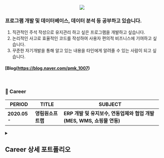 <p align='center'>
    <img src="https://capsule-render.vercel.app/api?type=waving&color=auto&height=250&section=header&text=성장형%20개발자%20MinkyungPark&fontSize=50&animation=fadeIn&fontAlignY=38&desc=🌱&descAlignY=51&descAlign=91"/>
</p>

<h3>프로그램 개발 및 데이터베이스, 데이터 분석 등 공부하고 있습니다.</h3>

 1. 직관적인 주석 작성으로 유지관리 하고 싶은 프로그램을 개발하고 싶습니다.
 2. 논리적인 사고로 효율적인 코드를 작성하여 사용자 편의적 비즈니스에 기여하고 싶습니다. 
 3. 꾸준한 자기개발을 통해 알고 있는 내용을 타인에게 알려줄 수 있는 사람이 되고 싶습니다.

#### [Blog(https://blog.naver.com/pmk_1007)
<br>

<h3> 🏢 Career </h3>

|     PERIOD     |       TITLE       |                               SUBJECT                               |
|     -------    |  --------------   |                               -------                               | 
|<b>2020.05 -</b>| **영림원소프트랩** | **ERP 개발 및 유지보수, 연동업체와 협업 개발(MES, WMS, 쇼핑몰 연동)** | 

<details>
  <summary><h2>Career 상세 포트폴리오</h2></summary>
    <p>
      <ul>
        <table>
            <thead>
                <tr>
                    <th class="text-left">PERIOD</th>
                    <th class="text-left">TITLE</th>
                    <th class="text-left">SUBJECT</th>
                </tr>
            </thead>
            <tbody>
                <tr>
                    <td class="text-left"></td>
                    <td><b>업무 세부내용</b></td>
                    <td class="text-left"></td>
                </tr>
                <tr>
                    <td class="bold">2020.05 - 2022.09</td>
                    <td class="bold">회계모듈 개발 및 유지보수</td>
                    <td class="text-left"></td>
                </tr>
                <tr>
                    <td class="text-left"></td>
                    <td class="bold"><b>개발 세부내용</b></td>
                    <td class="text-left"></td>
                </tr>
                <tr>
                    <td class="text-left"></td>
                    <td>환율정보(서울외국환중개)연동</td>
                    <td>ERP내의 환율정보를 등록하는 화면에서 버튼을 통한 서울외국환중개 환율 연동 작업</td>
                </tr>
                <tr>
                    <td class="text-left"></td>
                    <td>업무용 승용차 관련 비용 개발</td>
                    <td>업무 용도의 승용차 비용 관리 간소화 및 투명성을 위한 개발</td>
                </tr>
                <tr>
                    <td class="text-left"></td>
                    <td>전표파일첨부 조회 개발</td>
                    <td>전표 작성 시 필요한 증빙 등 파일 업로드 조회 개발</td>
                </tr>
                <tr>
                    <td class="text-left"></td>
                    <td>예산 전용 신청 개발</td>
                    <td>예산 편성이 마감된 후 잔액이 남아있는 예산과목에서 타 예산과목으로 예산 전용을 시킬 수 있도록 개발</td>
                </tr>
                <tr>
                    <td class="text-left"></td>
                    <td>고정자산 추가정보 개발</td>
                    <td>고정자산에 추가적으로 정보를 등록할 수 있도록 개발</td>
                </tr>
                <tr>
                    <td class="text-left"></td>
                    <td>내부회계 모듈 중 일부 개발</td>
                    <td>기업의 내부회계 도입으로 인한 개발</td>
                </tr>
                <tr>
                    <td class="text-left"></td>
                    <td>CHN 관련 모듈 개발</td>
                    <td>증치세 관련 원장 등 해외 시장에 특화 작업</td>
                </tr>
                <tr>
                    <td class="text-left"></td>
                    <td>ERP 내 전표 및 예산 데이터 API 개발</td>
                    <td>기업의 내부회계 도입으로 인한 개발</td>
                </tr>
                <tr>
                    <td class="text-left"></td>
                    <td class="bold"><b>제약회사</b><br>회계 및 기간계 모듈 고도화</td>
                    <td>회계모듈(법인카드, 예산) 및 기간계모듈(구매, 영업) 모듈 고도화<br><a href="#프로젝트상세">프로젝트 상세내역으로 가기</a></td>
                </tr>
                <tr>
                    <td class="text-left"></td>
                    <td class="bold"><b>유지보수 관련 세부내용</b></td>
                    <td class="text-left"></td>
                </tr>
                <tr>
                    <td class="text-left"></td>
                    <td>사용자 편의성을 위한 작업</td>
                    <td>UI(UserInterface), 프로세스 컨텐츠 및 FAQ 작성</td>
                </tr>
                <tr>
                    <td class="text-left"></td>
                    <td>DataBase 용량 측정 및 모니터링</td>
                    <td>주기적으로 DataBase용량이 큰 고객사 대상 용량 측정, 모니터링 및 회의</td>
                </tr>
                <tr>
                    <td class="text-left"></td>
                    <td>공공 모듈 고도화</td>
                    <td>공공 산업군 특화로 인한 회계모듈 고도화 작업</td>
                </tr>
                <tr>
                    <td class="text-left"></td>
                    <td>IFRS 리스 고도화</td>
                    <td>IFRS 1116호에 따른 리스 고도화 작업</td>
                </tr>
                <tr>
                    <td class="text-left"></td>
                    <td>베트남 고정자산 고도화</td>
                    <td>베트남 현지에서 사용할 수 있도록 회계 모듈 고도화</td>
                </tr>
                <tr>
                    <td class="text-left"></td>
                    <td>전표 및 원장 다국어 처리</td>
                    <td>고객사의 해외법인 설립 및 해외 진출에 따라 다국어 작업</td>
                </tr>
                <tr>
                    <td class="text-left"></td>
                    <td>유지보수 작업 건</td>
                    <td>고객이 경영을 더 잘 할 수 있도록 서비스 약 1650여건 처리</td>
                </tr>
                <tr>
                    <td class="bold">2022.10 -</td>
                    <td class="bold">ERP 전 모듈 개발 및 유지보수</td>
                    <td class="bold">+) 연동업체와 협업 개발(MES, WMS, 쇼핑몰 연동)</td>
                </tr>
                <tr>
                    <td class="text-left"></td>
                    <td class="bold"><b>산업 기초 소재 생산 기업</b><br>기간별 출퇴근 기록 입력 관련 개발</td>
                    <td>결근근태항목과 매칭하여 결근내역 입력 및 야근근로, 50%연장근로, 입항근로에 따라 근태내역 생성</td>
                </tr>
                <tr>
                    <td class="text-left"></td>
                    <td class="bold"><b>의료기계 회사</b> 고도화</td>
                    <td>해외영업, 구매, 자재, CS, 회계 모듈 고도화 및 MES 연동<br><a href="#프로젝트상세">프로젝트 상세내역으로 가기</a></td>
                </tr>
                <tr>
                    <td class="text-left"></td>
                    <td class="bold"><b>국내 임플란트 회사</b><br>연말정산 관련 첨부파일 개발</td>
                    <td>사원마다 연말정산 시 필요한 파일을 업로드 및 조회 할 수 있는 화면 개발</td>
                </tr>
                <tr>
                    <td class="text-left"></td>
                    <td class="bold"><b>연구 실험 장비 회사</b><br>AS 관련 자재 입출고 처리</td>
                    <td>AS업무(교환, 반품 등)에 입력한 내용에 따라 쉽게 자재 처리를 진행 할 수 있도록 개발</td>
                </tr>
                <tr>
                    <td class="text-left"></td>
                    <td class="bold"><b>친환경 정밀화학 제조기업</b><br>원가 관련 월간판매계획조회 화면 개발</td>
                    <td>당월 사전 원가에 따라 전월 사전 원가 및 한계이익, 영업이익을 확인할 수 있는 월간 판매 계획 조회 화면 개발</td>
                </tr>
                <tr>
                    <td class="text-left"></td>
                    <td class="bold"><b>반도체 부품 관련 회사</b><br>예산 체크 관련 개발</td>
                    <td>구매요청에서 통제할 계정들을 등록하고,<br>기 등록된 정보로 구매품의 시 예산 통제 및 전표작성 시 통제 개발</td>
                </tr>
                <tr>
                    <td class="text-left"></td>
                    <td class="bold"><b>바이오 제품 연구/판매업체</b><br>사용자에 따라 데이터 확인 및 거래처 관련 화면개발</td>
                    <td>내/외부 사용자에 따라 중요 내용 조회 불가<br>모바일로 거래처 방문 시 화면의 버튼을 통해 입,퇴실 시간 저장<br>유통구조, 거래처상태에 따라 납품가능일을 관리할 수 있는 화면 개발</td>
                </tr>
                <tr>
                    <td class="text-left"></td>
                    <td class="bold"><b>디스플레이 장비 회사</b><br>프로젝트 계획 대비 실적 확인</td>
                    <td>사원의 부서, 포지션 기준으로 계획공수를 입력할 수 있는 화면 개발 및 일자별, 부서별 프로젝트 계획 대비 실적 현황 개발</td>
                </tr>
                <tr>
                    <td class="text-left"></td>
                    <td class="bold"><b>선빈 업체 회사</b><br>MES 연동 작업</td>
                    <td>기본정보(품목, BOM, 워크센터, 공정, 사원, 창고, 거래처 등) MES 전달 및 MES에서 처리된 생산 및 외주 데이터 ERP 적재 및 프로세스 진행</td>
                </tr>
                
                <tr>
                    <td class="text-left"></td>
                    <td class="bold"><b>추가중</b></td>
                    <td></td>
                </tr>
            </tbody>
        </table>
      </ul>
    <h2>프로젝트상세</h2>
  <details>
    <summary><b>1. 프로젝트명 : 제약회사 회계 및 기간계 모듈 고도화</b></summary>
      <p>
        <ul>
          <li>- 수행기간 : 2021.08 ~ 2022.02</li> 
          <li>- 내 역할 : 회계모듈(법인카드, 예산) 및 기간계모듈(구매, 영업) 모듈 고도화</li>
          <li>- 업무성과</li>
          법인카드 사용내역을 분할 결제할 수 있도록 개발하고, 법인카드 전표 작성 시 계정과목을 선택할 수 있는 기능을 추가하여 사용자의 편리함과 데이터 관리의 유연성을 강화하였고,
          주문번호를 통해 매출처를 조회할 수 있는 화면을 개발하여, 법인카드 회계전표의 검토와 확인 과정을 신속하고 정확하게 처리할 수 있도록 개선함.
          또한 회계상의 미지급금과 법인카드 청구내역을 비교할 수 있는 화면을 개발하였으며, 법인/개인 구분, 카드 종류, 카드명 등으로 검색할 수 있는 기능을 제공하여 사용자 편의성 향상에 기여함.<br>        
          예산 모듈의 경우 예산과목별로 실적을 상세하게 조회할 수 있는 기능을 개발하여, 예산 집행 현황을 보다 면밀하게 분석하고 관리할 수 있도록 지원하며,
          사업계획별로 예산 수립 현황을 시각적으로 볼 수 있는 화면을 개발하여, 예산 관리와 계획 수립의 투명성을 높이고 의사 결정에 필요한 정보를 효과적으로 제공
          추가적으로 활동일자별 영업활동 내역을 조회 후 청구 시 근무지 컬럼을 추가하고, 예산 정의 내용을 시각적으로 확인할 수 있는 화면을 개발함으로써 예산청고의 정확정과 데이터 관리의 신뢰성을 개선함.<br>        
          마지막으로 기간계모듈 중 구매입고와 관련된 주문서의 반영 여부를 한눈에 확인할 수 있는 직관적인 화면을 개발하여, 구매정산 처리의 정확성과 효율성을 크게 향상시켰으며,
          영업활동 사원 별 별도의 정보를 입력하지 않고도 영업활동비를 자동으로 계산할 수 있도록 수정하여, 업무의 효율성을 높이고 데이터 입력 오류 감소를 지원함.
      </ul>
    </p>
  </details>
  <details>
    <summary><b>2. 프로젝트명 : 의료기계회사 고도화 및 MES 연동</b></summary>
      <p>
        <ul>
          <li>- 수행기간 : 2022.10 ~ 2023.12</li> 
          <li>- 내 역할 : 해외영업, 구매, 자재, CS, 회계 고도화 및 MES(기본정보 전달 및 구매, 물류, 영업, 생산, 외주 송,수신) 연동</li>
          <li>- 업무성과</li>
          <b>[고도화]</b><br>
          수출 시 필요한 문서를 별도로 작성하지 않아도  출력하여 사용하며, 구매한 품목과 기존의 자재를을 상세하게 확인 가능하고, CS의 경우 내수/수출에 대한 유/무상처리을 동시에 처리할 수 있도록 편의성을 증가 <br>
          다중조건 조회 기능 추가로 사용자가 구매 및 외주 관련 데이터를 더욱 효율적으로 관리, 수출Invoice 출력 시 거래처품명과 품번이 정확히 반영되어, 국제 거래에서의 정확성과 신뢰성을 크게 향상시켰으며,
          마지막으로 CS 매출 통합을 통해 CS 처리 과정이 자동화되어 업무 처리 속도가 크게 개선되었고, 수출매출 자료를 일괄 다운로드할 수 있는 기능도 추가하여 효율성을 극대화<br>
          <b>[MES연동]</b><br>
          기존 방식은 생산라인에서 처리되는 양만큼 별도로 ERP에서 기입하여야 했으나, 키오스크나 POP등을 설치하여 MES시스템에서 처리, 연동을 통해 ERP에 데이터 생성으로 더욱 간편하게 구매, 물류, 영업, 생산, 외주 모듈에 대한 데이터를 효율적으로 관리 가능
          MES 데이터 처리로 인해 업무 처리 속도와 정확성이 크게 향상되었으며, 생산 계획 최적화와 외주 공정 개선을 통해 품질 관리와 납기 준수 강화  <br>
      </ul>
    </p>
  </details>
</details>



<h3> 📖 Study </h3>
<table>
    <thead>
        <tr>
            <th>PERIOD</th>
            <th>EDUCATIONAL INSTITUTION</th>
            <th>SUBJECT</th>
            <th>DETAIL</th>
        </tr>
    </thead>
    <tbody>
        <tr>
            <td>2019.11 ~ 2020.05</td>
            <td>비트교육센터</td>
            <td>Windows.NET 전문가 과정</td>
            <td>
                - ERP 개발에 필요한 기본적인 기술적, 업무적 이론 학습 및 실습<br>
                - 데이터베이스 모델링, 데이터베이스 성능 튜닝, MSSQL, 웹 프로그래밍 등
            </td>
        </tr>
        <tr>
            <td>2022.02 ~ 2022.04</td>
            <td>티아이에스정보기술교육센터</td>
            <td>R과 Python을 활용한 빅데이터 분석 및 시각화 과정</td>
            <td>
                - R과 Python을 이용하여 공공 데이터 시각화<br>
                - Python(numpy, pandas etc.)
            </td>
        </tr>
    </tbody>
</table>



##### 🧩 Skill  

SQL(MSSQL, MySQL) / JAVA / C# / Python(Numpy, Pandas, Matplotlib), R

##### 📜 Certificate

정보처리기사 / 빅데이터분석기사 / SQLD(SQL개발자) / ADsP(데이터분석준전문가) / 네트워크관리사2급 / ERP 정보관리사 1급(마스터)
